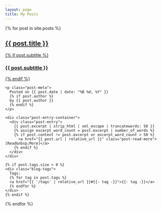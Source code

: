 ```yaml
---
layout: page
title: My Posts
---
```


<div class="posts-list">
  {% for post in site.posts %}
  <article class="post-preview">
    <a href="{{ post.url | relative_url }}">
      <h2 class="post-title">{{ post.title }}</h2>
      {% if post.subtitle %}
      <h3 class="post-subtitle">{{ post.subtitle }}</h3>
      {% endif %}
    </a>

    <p class="post-meta">
      Posted on {{ post.date | date: "%B %d, %Y" }}
      {% if post.author %}
      by {{ post.author }}
      {% endif %}
    </p>

    <div class="post-entry-container">
      <div class="post-entry">
        {{ post.excerpt | strip_html | xml_escape | truncatewords: 50 }}
        {% assign excerpt_word_count = post.excerpt | number_of_words %}
        {% if post.content != post.excerpt or excerpt_word_count > 50 %}
          <a href="{{ post.url | relative_url }}" class="post-read-more">[Read&nbsp;More]</a>
        {% endif %}
      </div>
    </div>

    {% if post.tags.size > 0 %}
    <div class="blog-tags">
      Tags:
      {% for tag in post.tags %}
      <a href="{{ '/tags' | relative_url }}#{{- tag -}}">{{- tag -}}</a>
      {% endfor %}
    </div>
    {% endif %}

  </article>
  {% endfor %}
</div>
